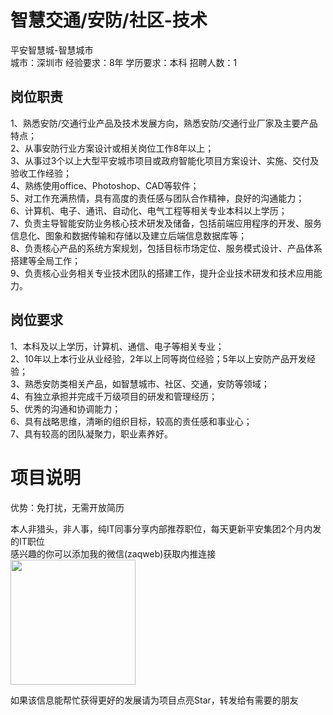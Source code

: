 # 智慧交通/安防/社区-技术
平安智慧城-智慧城市  
城市：深圳市 经验要求：8年 学历要求：本科  招聘人数：1

## 岗位职责
1、熟悉安防/交通行业产品及技术发展方向，熟悉安防/交通行业厂家及主要产品特点； 　   
2、从事安防行业方案设计或相关岗位工作8年以上； 　   
3、从事过3个以上大型平安城市项目或政府智能化项目方案设计、实施、交付及验收工作经验； 　   
4、熟练使用office、Photoshop、CAD等软件； 　   
5、对工作充满热情，具有高度的责任感与团队合作精神，良好的沟通能力；   
6、计算机、电子、通讯、自动化、电气工程等相关专业本科以上学历；   
7、负责主导智能安防业务核心技术研发及储备，包括前端应用程序的开发、服务信息化、图象和数据传输和存储以及建立后端信息数据库等；    
8、负责核心产品的系统方案规划，包括目标市场定位、服务模式设计、产品体系搭建等全局工作；    
9、负责核心业务相关专业技术团队的搭建工作，提升企业技术研发和技术应用能力。

## 岗位要求
1、本科及以上学历，计算机、通信、电子等相关专业；    
2、10年以上本行业从业经验，2年以上同等岗位经验；5年以上安防产品开发经验；   
3、熟悉安防类相关产品，如智慧城市、社区、交通，安防等领域；   
4、有独立承担并完成千万级项目的研发和管理经历；   
5、优秀的沟通和协调能力；   
6、具有战略思维，清晰的组织目标，较高的责任感和事业心；   
7、具有较高的团队凝聚力，职业素养好。

# 项目说明

优势：免打扰，无需开放简历

本人非猎头，非人事，纯IT同事分享内部推荐职位，每天更新平安集团2个月内发的IT职位  
感兴趣的你可以添加我的微信(zaqweb)获取内推连接  
<img src="https://github.com/zaqweb/PA-IT-JOBS/blob/master/WechatICode.jpeg"  height="200" width="200">

如果该信息能帮忙获得更好的发展请为项目点亮Star，转发给有需要的朋友




